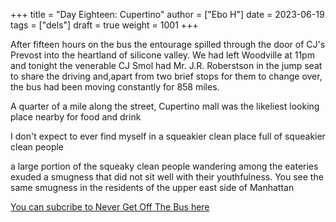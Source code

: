 +++
title = "Day Eighteen: Cupertino"
author = ["Ebo H"]
date = 2023-06-19
tags = ["dels"]
draft = true
weight = 1001
+++

After fifteen hours on the bus the entourage spilled through the door of CJ's Prevost into the heartland of silicone valley. We had left Woodville at 11pm and tonight the venerable CJ Smol had Mr. J.R. Roberstson in the jump seat to share the driving and,apart from two brief stops for them to change over, the bus had been moving constantly for 858 miles.

A quarter of a mile along the street, Cupertino mall was the likeliest looking place nearby for food and drink

I don't expect to ever find myself in a squeakier clean place full of squeakier clean people

a large portion of the squeaky clean people wandering among the eateries exuded a smugness that did not sit well with their youthfulness. You see the same smugness in the residents of the upper east side of Manhattan

[You can subcribe to Never Get Off The Bus here](https://never-get-off-the-bus.ghost.io/#/portal/)
